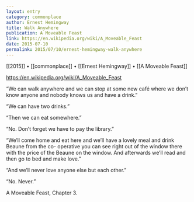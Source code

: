 ```yaml
---
layout: entry
category: commonplace
author: Ernest Hemingway
title: Walk Anywhere
publication: A Moveable Feast
link: https://en.wikipedia.org/wiki/A_Moveable_Feast
date: 2015-07-10
permalink: 2015/07/10/ernest-hemingway-walk-anywhere
---
```


[[2015]] • [[commonplace]] • [[Ernest Hemingway]] • [[A Moveable Feast]] 

https://en.wikipedia.org/wiki/A_Moveable_Feast

“We can walk anywhere and we can stop at some new café where we don’t know anyone and nobody knows us and have a drink.” 

“We can have two drinks.” 

“Then we can eat somewhere.” 

“No. Don’t forget we have to pay the library.” 

“We’ll come home and eat here and we’ll have a lovely meal and drink Beaune from the co- operative you can see right out of the window there with the price of the Beaune on the window. And afterwards we’ll read and then go to bed and make love.” 

“And we’ll never love anyone else but each other.” 

“No. Never.” 


A Moveable Feast, Chapter 3.
